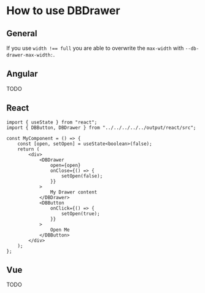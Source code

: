 # How to use DBDrawer

## General

If you use `width !== full` you are able to overwrite the `max-width` with `--db-drawer-max-width:`.

## Angular

TODO

## React

```tsx
import { useState } from "react";
import { DBButton, DBDrawer } from "../../../../../output/react/src";

const MyComponent = () => {
	const [open, setOpen] = useState<boolean>(false);
	return (
		<div>
			<DBDrawer
				open={open}
				onClose={() => {
					setOpen(false);
				}}
			>
				My Drawer content
			</DBDrawer>
			<DBButton
				onClick={() => {
					setOpen(true);
				}}
			>
				Open Me
			</DBButton>
		</div>
	);
};
```

## Vue

TODO
